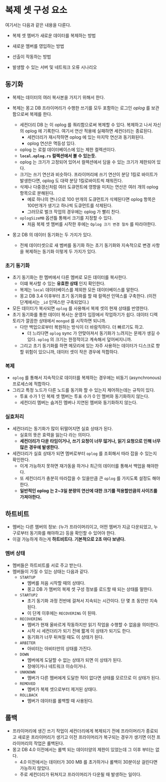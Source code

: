 # 복제 셋 구성 요소 

여기서는 다음과 같은 내용을 다룬다. 

- 복제 셋 멤버가 새로운 데이터를 복제하는 방법 

- 새로운 멤버를 영입하는 방법 

- 선출이 작동하는 방법 

- 발생할 수 있는 서버 및 네트워크 오류 시나리오 


## 동기화

- 복제는 데이터의 여러 복사본을 가지기 위해서 한다.
- 복제는 몽고 DB 프라이머리가 수행한 쓰기를 모두 포함하는 로그인 *oplog* 를 보관함으로써 복제를 한다. 
  - 세컨더리 DB 는 이 oplog 를 쿼리함으로써 복제할 수 있다. 복제하고 나서 자신의 oplog 에 기록한다. 여기서 연산 적용에 실패하면 세컨더리는 종료된다.
    - 세컨더리가 재시작하면 oplog 에 있는 마지막 연산과 동기화된다. 
    - oplog 연산은 멱등성 있다. 
  - oplog 는 로컬 데이터베이스에 있는 제한 컬렉션이다.
  - **`local.oplog.rs` 컬렉션에서 볼 수 있는듯.**
  - oplog 는 크기가 고정되어 있어서 컬렉션에서 담을 수 있는 크기가 제한되어 있다.  
  - 크기는 쓰기 연산과 비슷하다. 프라이머리에 쓰기 연산이 분당 1킬로 바이트가 발생한다면, oplog 도 대략 분당 1킬로바이트씩 채워진다.
  - 삭제나 다중갱신처럼 여러 도큐먼트에 영향을 미치는 연산은 여러 개의 oplog 항목으로 분해된다. 
    - 예로 하나의 연나으로 100 만개의 도큐먼트가 삭제된다면 oplog 항목은 100만개가 생기고 하나씩 도큐먼트를 삭제된다. 
    - 그러므로 벌크 작업의 경우에는 oplog 가 빨리 찬다.
  - `oplogSizeMB` 옵션틀 통해서 크기를 지정할 수 있다.
    - 처음 복제 셋 멤버를 시작한 후에는 `Oplog 크기 변경 절차` 를 따라야한다. 

- 몽고 DB 의 데이터 동기화는 두 가지가 있다.
  - 전체 데이터셋으로 새 벰버를 동기화 하는 초기 동기화와 지속적으로 변경 사항을 복제하는 동기화 이렇게 두 가지가 있다.

### 초기 동기화 

- 초기 동기화는 한 멤버에서 다른 멤버로 모든 데이터를 복사한다.
  - 이떄 복사할 수 있는 **유효한 상태** 인지 확인한다.
  - 복제는 `local` 데이터베이스를 제외한 모든 데이터베이스를 말한다. 
  - 몽고 DB 3.4 이후부터 초기 동기화를 할 때 컬렉션 인덱스를 구축한다. (이전 단계에서는 `_id` 인덱스만 구축되었다.)
- 모든 데이터가 복사되면 `oplog` 를 사용해서 복제 셋의 현재 상태를 반영한다. 
- 초기 동기화를 통한 데이터 복사는 운영자 입장에서 작업하기가 쉽다. 데이터 디렉토리가 깔끔한 상태에서 `mongod` 를 시작하면 되니까.
  - 다만 백업으로부터 복원하는 방식이 더 바람직하다. 더 빠르기도 하고. 
    - 더 느리다면 `oplog` sync 가 안맞아져서 동기화가 느려지는 문제가 생길 수 있다. `oplog` 의 크기는 한정적이고 계속해서 덮어써지니까. 
  - 그리고 초기 동기화를 하면 메모리에 있는 자주 사용하는 데이터가 디스크로 향할 위험이 있으니까, 데이터 셋이 작은 경우에 적합하다.

### 복제 

- `oplog` 를 통해서 지속적으로 데이터를 복제하는 경우에는 비동기 (asynchronous) 프로세스에 적합하다. 
- 그리고 특정 노드가 다른 노드를 동기화 할 수 있는지 제어하는데는 규칙이 있다. 
  - 투표 수가 1 인 복제 셋 멤버는 투표 수가 0 인 멤버와 동기화하지 않는다. 
  - 세컨더리 멤버는 숨겨진 멤버나 지연된 멤버와 동기화하지 않는다.

### 실효처리 

- 세컨더리는 동기화가 많이 뒤떨어지면 실효 상태가 된다.
  - 실효의 뜻은 효력을 잃는다 라는 의미다.
  - **세컨더리가 다운 타임이거나, 쓰기 요청이 너무 많거나, 읽기 요청으로 인해 너무 많은 경우에 발생한다.**
- 세컨더리가 실효 상태가 되면 멤버로부터 `oplog` 를 조회해서 따라 잡을 수 있는지 확인한다.
  - 이게 가능하지 못하면 재가동을 하거나 최근의 데이터를 통해서 백업을 해야한다. 
  - 또 세컨더리가 충분히 따라잡을 수 있을만큼 큰 `oplog` 를 가지도록 설정도 해야한다.
  - **일반적인 oplog 는 2~3일 분량의 연산에 대한 크기를 적용할만큼의 사이즈를 가져야한다.**

## 하트비트 

- 멤버는 다른 멤버의 정보: (누가 프라이머리이고, 어떤 멤버가 지금 다운되었고, 누구로부터 동기화를 해야하고) 등을 확인할 수 있어야 한다. 
- 이걸 가능하게 하는게 **하트비트다. 기본적으로 2초 마다 보낸다.**

### 멤버 상태 

- 멤버들은 하트비트를 서로 주고 받는다. 
- 멤버들이 가질 수 있는 상태는 다음과 같다. 
  - `STARTUP`
    - 멤버를 처음 시작할 때의 상태다. 
    - 몽고 DB 가 멤버의 복제 셋 구성 정보를 로드할 때 되는 상태를 말한다.
  - `STARTUP2`
    - 초기 동기화 과정 전반에 걸쳐서 지속되는 시간이다. 단 몇 초 동안만 지속된다.
    - 이 단계 이후에는 `RECOVERING` 이 된따. 
  - `RECOVERING`
    - 멤버가 현재 올바르게 작동하지만 읽기 작업을 수행할 수 없음을 의미한다.
    - 시작 시 세컨더리가 되기 전에 짧게 이 상태가 되기도 한다. 
    - 동기화가 너무 뒤쳐질 때도 이 상태가 된다.
  - `ARBITER`
    - 아비터는 아비터만의 상태를 가진다.
  - `DOWN`
    - 멤버에게 도달할 수 없는 상태가 되면 이 상태가 된다.
    - 장애이거나 네트워크 이슈이거나.
  - `UNKNOWN`
    - 멤버가 다른 멤버에게 도달한 적이 없다면 상태를 모르므로 이 상태가 된다.
  - `REMOVED`
    - 멤버가 복제 셋으로부터 제거된 상태다.
  - `ROLLBACK`
    - 멤버가 데이터를 롤백할 때 사용된다.

## 롤백 

- 프라이머리에 생긴 쓰기 작업이 세컨더리에게 복제되기 전에 프라이머리가 종료되고 새로운 프라이머리가 생기고 이전 프라이머리가 복구되는 경우가 생기면 이전 프라이머리의 작업은 롤백된다.
- 몽고 DB 4.0 이전에서는 롤백 되는 데이터양의 제한이 있었는데 그 이후 부터는 없다. 
  - 4.0 이전에서는 데이터가 300 MB 를 초가하거나 롤백이 30분이상 걸린다면 가능하지 않았다.
  - 주로 세컨더리가 뒤쳐지고 프라이머리가 다운될 때 발생하는 일이다.
